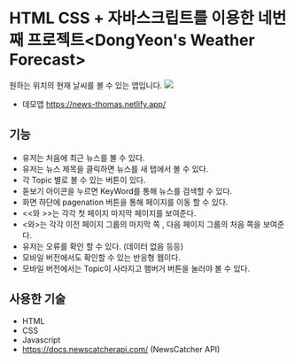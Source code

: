 # HTML CSS + 자바스크립트를 이용한 네번째 프로젝트<DongYeon's Weather Forecast>  
원하는 위치의 현재 날씨를 볼 수 있는 앱입니다. 
![](https://i.imgur.com/nicBCL0.png)
* 데모앱 https://news-thomas.netlify.app/
  
## 기능
  * 유저는 처음에 최근 뉴스를 볼 수 있다.
  * 유저는 뉴스 제목을 클릭하면 뉴스를 새 탭에서 볼 수 있다.
  * 각 Topic 별로 볼 수 있는 버튼이 있다.
  * 돋보기 아이콘을 누르면 KeyWord를 통해 뉴스를 검색할 수 있다.
  * 화면 하단에 pagenation 버튼을 통해 페이지를 이동 할 수 있다.
  * <<와 >>는 각각 첫 페이지 마지막 페이지를 보여준다.
  * <와>는 각각 이전 페이지 그룹의 마지막 쪽 , 다음 페이지 그룹의 처음 쪽을 보여준다.
  * 유저는 오류를 확인 할 수 있다. (데이터 없음 등등)
  * 모바일 버전에서도 확인할 수 있는 반응형 웹이다.
  * 모바일 버전에서는 Topic이 사라지고 햄버거 버튼을 눌러야 볼 수 있다.
## 사용한 기술
  * HTML
  * CSS
  * Javascript
  * https://docs.newscatcherapi.com/ (NewsCatcher API)
  

